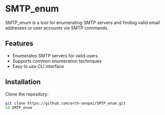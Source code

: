 # SMTP_enum

SMTP_enum is a tool for enumerating SMTP servers and finding valid email addresses or user accounts via SMTP commands.

## Features

- Enumerates SMTP servers for valid users
- Supports common enumeration techniques
- Easy to use CLI interface

## Installation

Clone the repository:

```bash
git clone https://github.com/arch-senpai/SMTP_enum.git
cd SMTP_enum
